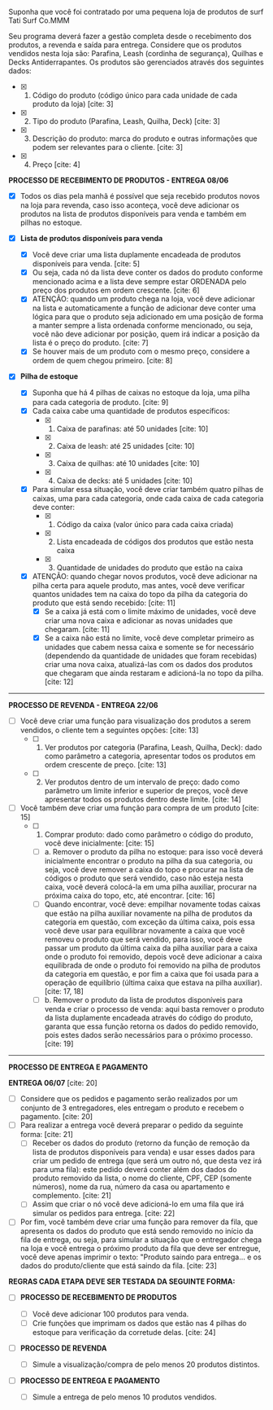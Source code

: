 Suponha que você foi contratado por uma pequena loja de produtos de surf Tati Surf Co.MMM

Seu programa deverá fazer a gestão completa desde o recebimento dos produtos, a revenda e saída para entrega.
Considere que os produtos vendidos nesta loja são: Parafina, Leash (cordinha de segurança), Quilhas e Decks Antiderrapantes.
Os produtos são gerenciados através dos seguintes dados:

- [x] 1. Código do produto (código único para cada unidade de cada produto da loja) [cite: 3]
- [x] 2. Tipo do produto (Parafina, Leash, Quilha, Deck) [cite: 3]
- [x] 3. Descrição do produto: marca do produto e outras informações que podem ser relevantes para o cliente. [cite: 3]
- [x] 4. Preço [cite: 4]

**PROCESSO DE RECEBIMENTO DE PRODUTOS - ENTREGA 08/06**

- [x] Todos os dias pela manhã é possível que seja recebido produtos novos na loja para revenda, caso isso aconteça, você deve adicionar os produtos na lista de produtos disponíveis para venda e também em pilhas no estoque.

- [x] **Lista de produtos disponíveis para venda**

  - [x] Você deve criar uma lista duplamente encadeada de produtos disponíveis para venda. [cite: 5]
  - [x] Ou seja, cada nó da lista deve conter os dados do produto conforme mencionado acima e a lista deve sempre estar ORDENADA pelo preço dos produtos em ordem crescente. [cite: 6]
  - [x] ATENÇÃO: quando um produto chega na loja, você deve adicionar na lista e automaticamente a função de adicionar deve conter uma lógica para que o produto seja adicionado em uma posição de forma a manter sempre a lista ordenada conforme mencionado, ou seja, você não deve adicionar por posição, quem irá indicar a posição da lista é o preço do produto. [cite: 7]
  - [x] Se houver mais de um produto com o mesmo preço, considere a ordem de quem chegou primeiro. [cite: 8]

- [x] **Pilha de estoque**
  - [x] Suponha que há 4 pilhas de caixas no estoque da loja, uma pilha para cada categoria de produto. [cite: 9]
  - [x] Cada caixa cabe uma quantidade de produtos específicos:
    - [x] 1. Caixa de parafinas: até 50 unidades [cite: 10]
    - [x] 2. Caixa de leash: até 25 unidades [cite: 10]
    - [x] 3. Caixa de quilhas: até 10 unidades [cite: 10]
    - [x] 4. Caixa de decks: até 5 unidades [cite: 10]
  - [x] Para simular essa situação, você deve criar também quatro pilhas de caixas, uma para cada categoria, onde cada caixa de cada categoria deve conter:
    - [x] 1. Código da caixa (valor único para cada caixa criada)
    - [x] 2. Lista encadeada de códigos dos produtos que estão nesta caixa
    - [x] 3. Quantidade de unidades do produto que estão na caixa
  - [x] ATENÇÃO: quando chegar novos produtos, você deve adicionar na pilha certa para aquele produto, mas antes, você deve verificar quantos unidades tem na caixa do topo da pilha da categoria do produto que está sendo recebido: [cite: 11]
    - [x] Se a caixa já está com o limite máximo de unidades, você deve criar uma nova caixa e adicionar as novas unidades que chegaram. [cite: 11]
    - [x] Se a caixa não está no limite, você deve completar primeiro as unidades que cabem nessa caixa e somente se for necessário (dependendo da quantidade de unidades que foram recebidas) criar uma nova caixa, atualizá-las com os dados dos produtos que chegaram que ainda restaram e adicioná-la no topo da pilha. [cite: 12]

---

**PROCESSO DE REVENDA - ENTREGA 22/06**

- [ ] Você deve criar uma função para visualização dos produtos a serem vendidos, o cliente tem a seguintes opções: [cite: 13]
  - [ ] 1. Ver produtos por categoria (Parafina, Leash, Quilha, Deck): dado como parâmetro a categoria, apresentar todos os produtos em ordem crescente de preço. [cite: 13]
  - [ ] 2. Ver produtos dentro de um intervalo de preço: dado como parâmetro um limite inferior e superior de preços, você deve apresentar todos os produtos dentro deste limite. [cite: 14]
- [ ] Você também deve criar uma função para compra de um produto [cite: 15]
  - [ ] 1. Comprar produto: dado como parâmetro o código do produto, você deve inicialmente: [cite: 15]
    - [ ] a. Remover o produto da pilha no estoque: para isso você deverá inicialmente encontrar o produto na pilha da sua categoria, ou seja, você deve remover a caixa do topo e procurar na lista de códigos o produto que será vendido, caso não esteja nesta caixa, você deverá colocá-la em uma pilha auxiliar, procurar na próxima caixa do topo, etc, até encontrar. [cite: 16]
    - [ ] Quando encontrar, você deve: empilhar novamente todas caixas que estão na pilha auxiliar novamente na pilha de produtos da categoria em questão, com exceção da última caixa, pois essa você deve usar para equilibrar novamente a caixa que você removeu o produto que será vendido, para isso, você deve passar um produto da última caixa da pilha auxiliar para a caixa onde o produto foi removido, depois você deve adicionar a caixa equilibrada de onde o produto foi removido na pilha de produtos da categoria em questão, e por fim a caixa que foi usada para a operação de equilíbrio (última caixa que estava na pilha auxiliar). [cite: 17, 18]
    - [ ] b. Remover o produto da lista de produtos disponíveis para venda e criar o processo de venda: aqui basta remover o produto da lista duplamente encadeada através do código do produto, garanta que essa função retorna os dados do pedido removido, pois estes dados serão necessários para o próximo processo. [cite: 19]

---

**PROCESSO DE ENTREGA E PAGAMENTO**

**ENTREGA 06/07** [cite: 20]

- [ ] Considere que os pedidos e pagamento serão realizados por um conjunto de 3 entregadores, eles entregam o produto e recebem o pagamento. [cite: 20]
- [ ] Para realizar a entrega você deverá preparar o pedido da seguinte forma: [cite: 21]
  - [ ] Receber os dados do produto (retorno da função de remoção da lista de produtos disponíveis para venda) e usar esses dados para criar um pedido de entrega (que será um outro nó, que desta vez irá para uma fila): este pedido deverá conter além dos dados do produto removido da lista, o nome do cliente, CPF, CEP (somente números), nome da rua, número da casa ou apartamento e complemento. [cite: 21]
  - [ ] Assim que criar o nó você deve adicioná-lo em uma fila que irá simular os pedidos para entrega. [cite: 22]
- [ ] Por fim, você também deve criar uma função para remover da fila, que apresenta os dados do produto que está sendo removido no início da fila de entrega, ou seja, para simular a situação que o entregador chega na loja e você entrega o próximo produto da fila que deve ser entregue, você deve apenas imprimir o texto: "Produto saindo para entrega... e os dados do produto/cliente que está saindo da fila. [cite: 23]

**REGRAS CADA ETAPA DEVE SER TESTADA DA SEGUINTE FORMA:**

- [ ] **PROCESSO DE RECEBIMENTO DE PRODUTOS**

  - [ ] Você deve adicionar 100 produtos para venda.
  - [ ] Crie funções que imprimam os dados que estão nas 4 pilhas do estoque para verificação da corretude delas. [cite: 24]

- [ ] **PROCESSO DE REVENDA**

  - [ ] Simule a visualização/compra de pelo menos 20 produtos distintos.

- [ ] **PROCESSO DE ENTREGA E PAGAMENTO**
  - [ ] Simule a entrega de pelo menos 10 produtos vendidos.
